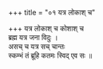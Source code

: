 +++
title = "०१ यत्र लोकाश् च"

+++
यत्र लोकाश् च कोशाश् च  
ब्रह्म यत्र जना विदुः ।  
असच् च यत्र सच् चान्तः  
स्कम्भं तं ब्रूहि कतमः स्विद् एव सः ॥